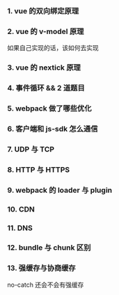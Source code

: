 ### 1. vue 的双向绑定原理

### 2. vue 的 v-model 原理

如果自己实现的话，该如何去实现

### 3. vue 的 nextick 原理

### 4. 事件循环 && 2 道题目

### 5. webpack 做了哪些优化

### 6. 客户端和 js-sdk 怎么通信

### 7. UDP 与 TCP

### 8. HTTP 与 HTTPS

### 9. webpack 的 loader 与 plugin

### 10. CDN

### 11. DNS

### 12. bundle 与 chunk 区别

### 13. 强缓存与协商缓存

no-catch 还会不会有强缓存
